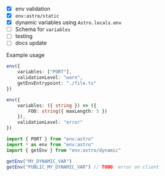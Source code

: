 - [x] env validation
- [x] `env:astro/static`
- [x] dynamic variables using `Astro.locals.env`
- [ ] Schema for `variables`
- [ ] testing
- [ ] docs update

Example usage

```ts
env({
	variables: ["PORT"],
	validationLevel: "warn",
	getEnvEntrypoint: "./file.ts"
})

env({
	variables: ({ string }) => ({
		FOO: string({ maxLength: 5 })
	}),
	validationLevel: "error"
})

import { PORT } from "env:astro"
import * as env from "env:astro"
import { getEnv } from "env:astro/dynamic"

getEnv("MY_DYNAMIC_VAR")
getEnv("PUBLIC_MY_DYNAMIC_VAR") // TODO: error on client
```